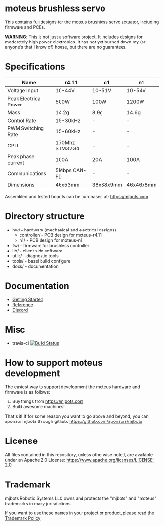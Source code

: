 # moteus brushless servo #

This contains full designs for the moteus brushless servo actuator,
including firmware and PCBs.

**WARNING**: This is not just a software project.  It includes designs
for moderately high power electronics.  It has not yet burned down my
(or anyone's that I know of) house, but there are no guarantees.


# Specifications #

| Name                  | r4.11          | c1        | n1        |
|-----------------------|----------------|-----------|-----------|
| Voltage Input         | 10-44V         | 10-51V    | 10-54V    |
| Peak Electrical Power | 500W           | 100W      | 1200W     |
| Mass                  | 14.2g          | 8.9g      | 14.6g     |
| Control Rate          | 15-30kHz       | -         | -         |
| PWM Switching Rate    | 15-60kHz       | -         | -         |
| CPU                   | 170Mhz STM32G4 | -         | -         |
| Peak phase current    | 100A           | 20A       | 100A      |
| Communications        | 5Mbps CAN-FD   | -         | -         |
| Dimensions            | 46x53mm        | 38x38x9mm | 46x46x8mm |

Assembled and tested boards can be purchased at: https://mjbots.com


# Directory structure #

* hw/ - hardware (mechanical and electrical designs)
  * controller/ - PCB design for moteus-r4.11
  * n1/ - PCB design for moteus-n1
* fw/ - firmware for brushless controller
* lib/ - client side software
* utils/ - diagnostic tools
* tools/ - bazel build configure
* docs/ - documentation

# Documentation #

* [Getting Started](getting_started/)
* [Reference](reference/)
* [Discord](https://discord.gg/W4hUpBb)

# Misc #

 * travis-ci [![Build Status](https://travis-ci.org/mjbots/moteus.svg?branch=main)](https://travis-ci.org/mjbots/moteus)

# How to support moteus development #

The easiest way to support development the moteus hardware and firmware is as follows:

1) Buy things from https://mjbots.com
2) Build awesome machines!

That's it!  If for some reason you want to go above and beyond, you can sponsor mjbots through github: https://github.com/sponsors/mjbots

# License #

All files contained in this repository, unless otherwise noted, are
available under an Apache 2.0 License:
https://www.apache.org/licenses/LICENSE-2.0

# Trademark #

mjbots Robotic Systems LLC owns and protects the "mjbots" and "moteus" trademarks in many jurisdictions.

If you want to use these names in your project or product, please read the [Trademark Policy](https://mjbots.com/trademark-policy)
